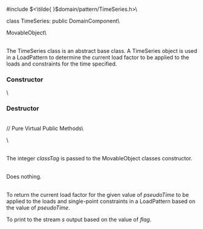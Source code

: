 \
\#include $<\tilde{ }$domain/pattern/TimeSeries.h$>$\

class TimeSeries: public DomainComponent\

MovableObject\

\
The TimeSeries class is an abstract base class. A TimeSeries object is
used in a LoadPattern to determine the current load factor to be applied
to the loads and constraints for the time specified.

### Constructor

\
### Destructor

\
// Pure Virtual Public Methods\

\

\
The integer *classTag* is passed to the MovableObject classes
constructor.

\
Does nothing.

\
To return the current load factor for the given value of *pseudoTime* to
be applied to the loads and single-point constraints in a LoadPattern
based on the value of *pseudoTime*.

To print to the stream *s* output based on the value of *flag*.
